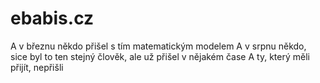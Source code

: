 # ebabis.cz
A v březnu někdo přišel s tím matematickým modelem  A v srpnu někdo, sice byl to ten stejný člověk, ale už přišel v nějakém čase  A ty, který měli přijít, nepřišli
